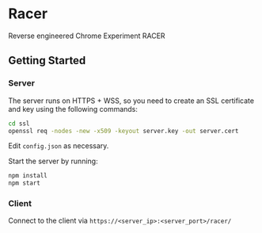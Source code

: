 # Racer
Reverse engineered Chrome Experiment RACER

## Getting Started

### Server
The server runs on HTTPS + WSS, so you need to create an SSL certificate and key using the following commands:

```sh
cd ssl
openssl req -nodes -new -x509 -keyout server.key -out server.cert
```

Edit `config.json` as necessary.

Start the server by running:
```sh
npm install
npm start
```

### Client

Connect to the client via `https://<server_ip>:<server_port>/racer/`

